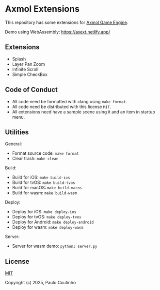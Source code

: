 # Axmol Extensions

This repository has some extensions for [Axmol Game Engine](https://github.com/axmolengine/axmol).

Demo using WebAssembly:
https://axext.netlify.app/

## Extensions

- Splash
- Layer Pan Zoom
- Infinite Scroll
- Simple CheckBox

## Code of Conduct

- All code need be formatted with clang using `make format`.
- All code need be distributed with this license `MIT`.
- All extensions need have a sample scene using it and an item in startup menu.

## Utilities

General:

- Format source code: `make format`
- Clear trash: `make clean`

Build:

- Build for iOS: `make build-ios`
- Build for tvOS: `make build-tvos`
- Build for macOS: `make build-macos`
- Build for wasm: `make build-wasm`

Deploy:

- Deploy for iOS: `make deploy-ios`
- Deploy for tvOS: `make deploy-tvos`
- Deploy for Android: `make deploy-android`
- Deploy for wasm: `make deploy-wasm`

Server:

- Server for wasm demo: `python3 server.py`

## License

[MIT](http://opensource.org/licenses/MIT)

Copyright (c) 2025, Paulo Coutinho
